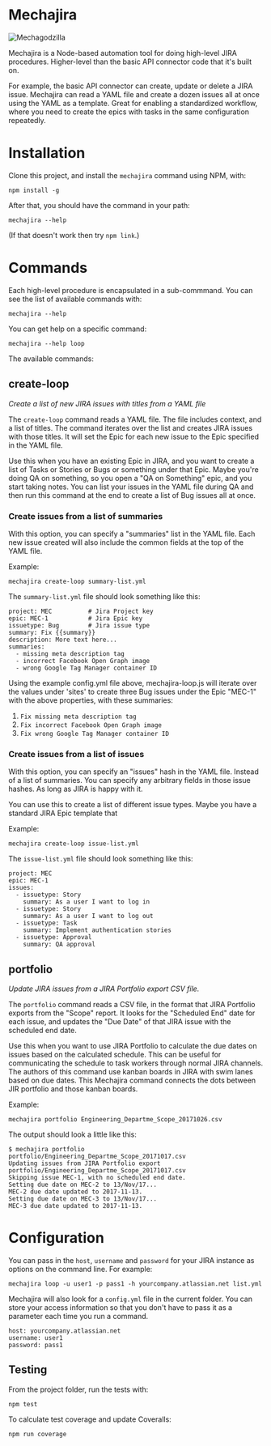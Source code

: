 # Mechajira

![Mechagodzilla](https://upload.wikimedia.org/wikipedia/en/3/30/Mechagodzilla_Incarnations.jpg)

Mechajira is a Node-based automation tool for doing high-level JIRA procedures.
Higher-level than the basic API connector code that it's built on.

For example, the basic API connector can create, update or delete a JIRA issue.
Mechajira can read a YAML file and create a dozen issues all at once using the
YAML as a template.  Great for enabling a standardized workflow, where you need
to create the epics with tasks in the same configuration repeatedly.

# Installation

Clone this project, and install the ```mechajira``` command using NPM, with:

    npm install -g

After that, you should have the command in your path:

    mechajira --help

(If that doesn't work then try ```npm link```.)

# Commands

Each high-level procedure is encapsulated in a sub-commmand.  You can see the
list of available commands with:

    mechajira --help

You can get help on a specific command:

    mechajira --help loop

The available commands:

## create-loop
_Create a list of new JIRA issues with titles from a YAML file_

The ```create-loop``` command reads a YAML file.  The file includes context, and
a list of titles.  The command iterates over the list and creates JIRA issues
with those titles.  It will set the Epic for each new issue to the Epic
specified in the YAML file.

Use this when you have an existing Epic in JIRA, and you want to create a list
of Tasks or Stories or Bugs or something under that Epic.  Maybe you're doing QA
on something, so you open a "QA on Something" epic, and you start taking notes.
You can list your issues in the YAML file during QA and then run this command at
the end to create a list of Bug issues all at once.

### Create issues from a list of summaries

With this option, you can specify a "summaries" list in the YAML file.  Each new
issue created will also include the common fields at the top of the YAML file.

Example:

    mechajira create-loop summary-list.yml

The ```summary-list.yml``` file should look something like this:

    project: MEC          # Jira Project key
    epic: MEC-1           # Jira Epic key
    issuetype: Bug        # Jira issue type
    summary: Fix {{summary}}
    description: More text here...
    summaries:
      - missing meta description tag
      - incorrect Facebook Open Graph image
      - wrong Google Tag Manager container ID

Using the example config.yml file above, mechajira-loop.js will iterate over the
values under 'sites' to create three Bug issues under the Epic "MEC-1" with the
above properties, with these summaries:

1. ```Fix missing meta description tag```
2. ```Fix incorrect Facebook Open Graph image```
3. ```Fix wrong Google Tag Manager container ID```

### Create issues from a list of issues

With this option, you can specify an "issues" hash in the YAML file.  Instead of a list of summaries.  You can specify any arbitrary fields in those issue hashes.  As long as JIRA is happy with it.

You can use this to create a list of different issue types.  Maybe you have a standard JIRA Epic template that

Example:

    mechajira create-loop issue-list.yml

The ```issue-list.yml``` file should look something like this:

    project: MEC
    epic: MEC-1
    issues:
      - issuetype: Story
        summary: As a user I want to log in
      - issuetype: Story
        summary: As a user I want to log out
      - issuetype: Task
        summary: Implement authentication stories
      - issuetype: Approval
        summary: QA approval

## portfolio
_Update JIRA issues from a JIRA Portfolio export CSV file._

The ```portfolio``` command reads a CSV file, in the format that JIRA Portfolio exports from the "Scope" report.  It looks for the "Scheduled End" date for each issue, and updates the "Due Date" of that JIRA issue with the scheduled end date.

Use this when you want to use JIRA Portfolio to calculate the due dates on
issues based on the calculated schedule.  This can be useful for communicating
the schedule to task workers through normal JIRA channels.  The authors of this
command use kanban boards in JIRA with swim lanes based on due dates.  This
Mechajira command connects the dots between JIR portfolio and those kanban
boards.

Example:

    mechajira portfolio Engineering_Departme_Scope_20171026.csv

The output should look a little like this:

    $ mechajira portfolio portfolio/Engineering_Departme_Scope_20171017.csv
    Updating issues from JIRA Portfolio export portfolio/Engineering_Departme_Scope_20171017.csv
    Skipping issue MEC-1, with no scheduled end date.
    Setting due date on MEC-2 to 13/Nov/17...
    MEC-2 due date updated to 2017-11-13.
    Setting due date on MEC-3 to 13/Nov/17...
    MEC-3 due date updated to 2017-11-13.

# Configuration  

You can pass in the ```host```, ```username``` and ```password``` for your JIRA instance as options on the command line.  For example:

    mechajira loop -u user1 -p pass1 -h yourcompany.atlassian.net list.yml

Mechajira will also look for a ```config.yml``` file in the current folder.  You
can store your access information so that you don't have to pass it as a
parameter each time you run a command.

    host: yourcompany.atlassian.net
    username: user1
    password: pass1

## Testing

From the project folder, run the tests with:

    npm test

To calculate test coverage and update Coveralls:

    npm run coverage
